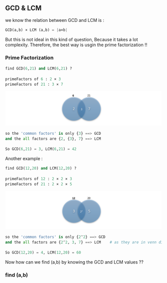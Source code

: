 ## GCD & LCM

we know the relation between GCD and LCM is : 
```python
GCD(a,b) × LCM (a,b) = |a×b|
```
But this is not ideal in this kind of question, Because it takes a lot complexity. 
Therefore, the best way is usgin the prime factorization !! 

### Prime Factorization
 
```python
find GCD(6,21) and LCM(6,21) ? 

primeFactors of 6 : 2 × 3 
primeFactors of 21 : 3 × 7 
```
![](/PF1.PNG)
```python
so the 'common factors' is only {3} ==> GCD 
and the all factors are {2, {3}, 7} ==> LCM

So GCD(6,21) = 3, LCM(6,21) = 42
```
Another example :
```python
find GCD(12,20) and LCM(12,20) ? 

primeFactors of 12 : 2 × 2 × 3 
primeFactors of 21 : 2 × 2 × 5 
```
![](/PF2.PNG)
```python
so the 'common factors' is only {2^2} ==> GCD 
and the all factors are {2^2, 3, 7} ==> LCM    # as they are in venn diagram

So GCD(12,20) = 4, LCM(12,20) = 60
```
Now how can we find (a,b) by knowing the GCD and LCM values ?? 
### find (a,b) 







